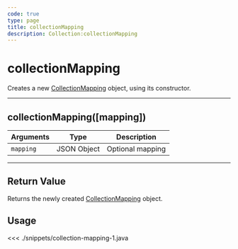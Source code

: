 ```yaml
---
code: true
type: page
title: collectionMapping
description: Collection:collectionMapping
---
```


# collectionMapping

Creates a new [CollectionMapping](/sdk/java/2/core-classes/collection-mapping) object, using its constructor.

---

## collectionMapping([mapping])

| Arguments | Type        | Description      |
| --------- | ----------- | ---------------- |
| `mapping` | JSON Object | Optional mapping |

---

## Return Value

Returns the newly created [CollectionMapping](/sdk/java/2/core-classes/collection-mapping) object.

## Usage

<<< ./snippets/collection-mapping-1.java

